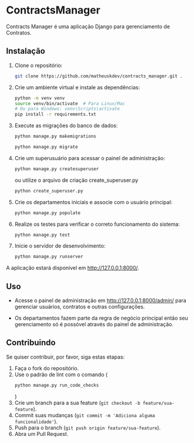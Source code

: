 # ContractsManager

Contracts Manager é uma aplicação Django para gerenciamento de Contratos.

## Instalação

1. Clone o repositório:

   ```bash
   git clone https://github.com/matheuskdev/contracts_manager.git .
   ```

2. Crie um ambiente virtual e instale as dependências:

   ```bash
   python -m venv venv
   source venv/bin/activate  # Para Linux/Mac
   # Ou para Windows: venv\Scripts\activate
   pip install -r requirements.txt
   ```

3. Execute as migrações do banco de dados:

   ```bash
   python manage.py makemigrations
   ```
   ```bash
   python manage.py migrate
   ```

4. Crie um superusuário para acessar o painel de administração:

   ```bash
   python manage.py createsuperuser
   ```
   ou utilize o arquivo de criação create_superuser.py
   ```bash
   python create_superuser.py
   ```

5. Crie os departamentos iniciais e associe com o usuário principal:

   ```bash
   python manage.py populate
   ```

6. Realize os testes para verificar o correto funcionamento do sistema:

   ```bash
   python manage.py test
   ```

7. Inicie o servidor de desenvolvimento:

   ```bash
   python manage.py runserver
   ```

A aplicação estará disponível em http://127.0.0.1:8000/.

## Uso

- Acesse o painel de administração em http://127.0.0.1:8000/admin/ para gerenciar usuários, contratos e outras configurações.

- Os departamentos fazem parte da regra de negócio principal então seu gerenciamento só é possóvel através do painel de administração.

## Contribuindo

Se quiser contribuir, por favor, siga estas etapas:

1. Faça o fork do repositório.
2. Use o padrão de lint com o comando (
    ```bash
   python manage.py run_code_checks
   ```
   )
3. Crie um branch para a sua feature (`git checkout -b feature/sua-feature`).
4. Commit suas mudanças (`git commit -m 'Adiciona alguma funcionalidade'`).
5. Push para o branch (`git push origin feature/sua-feature`).
6. Abra um Pull Request.
